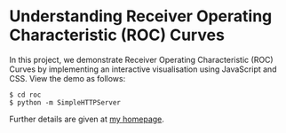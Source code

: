 # Understanding Receiver Operating Characteristic (ROC) Curves

In this project, we demonstrate Receiver Operating Characteristic
(ROC) Curves by implementing an interactive visualisation using
JavaScript and CSS. View the demo as follows:

    $ cd roc
    $ python -m SimpleHTTPServer

Further details are given at [my
homepage](http://yaikhom.com/2016/03/10/understanding-receiver-operating-characteristic-curves.html).
